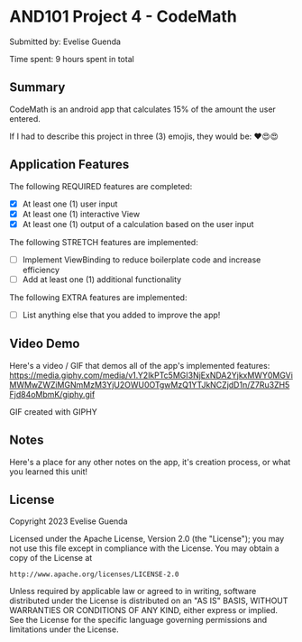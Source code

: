 # AND101 Project 4 - CodeMath

Submitted by: Evelise Guenda

Time spent: 9 hours spent in total

## Summary

CodeMath is an android app that calculates 15% of the amount the user entered.

If I had to describe this project in three (3) emojis, they would be: ❤️😍😍

## Application Features

The following REQUIRED features are completed:

- [X] At least one (1) user input
- [X] At least one (1) interactive View
- [X] At least one (1) output of a calculation based on the user input

The following STRETCH features are implemented:

- [ ] Implement ViewBinding to reduce boilerplate code and increase efficiency
- [ ] Add at least one (1) additional functionality

The following EXTRA features are implemented:

- [ ] List anything else that you added to improve the app!

## Video Demo

Here's a video / GIF that demos all of the app's implemented features:
https://media.giphy.com/media/v1.Y2lkPTc5MGI3NjExNDA2YjkxMWY0MGViMWMwZWZiMGNmMzM3YjU2OWU0OTgwMzQ1YTJkNCZjdD1n/Z7Ru3ZH5Fjd84oMbmK/giphy.gif

GIF created with GIPHY

## Notes

Here's a place for any other notes on the app, it's creation process, or what you learned this unit!

## License

Copyright 2023 Evelise Guenda

Licensed under the Apache License, Version 2.0 (the "License");
you may not use this file except in compliance with the License.
You may obtain a copy of the License at

    http://www.apache.org/licenses/LICENSE-2.0

Unless required by applicable law or agreed to in writing, software
distributed under the License is distributed on an "AS IS" BASIS,
WITHOUT WARRANTIES OR CONDITIONS OF ANY KIND, either express or implied.
See the License for the specific language governing permissions and
limitations under the License.
